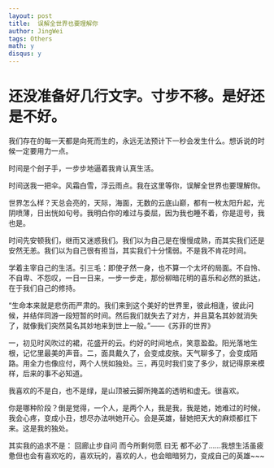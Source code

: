 ```yaml
---
layout: post
title:  误解全世界也要理解你
author: JingWei
tags: Others
math: y
disqus: y
---
```



还没准备好几行文字。寸步不移。是好还是不好。
=====================================

我们存在的每一天都是向死而生的，永远无法预计下一秒会发生什么。想诉说的时候一定要用力一点。

时间是个刽子手，一步步地逼着我肯认真生活。

时间送我一把伞。风霜白雪，浮云雨点。我在这里等你，误解全世界也要理解你。

世界怎么样？天总会亮的，天际，海面，无数的云底山巅，都有一枚太阳升起，光阴喷薄，日出恍如句号。我明白你的难过与委屈，因为我也睡不着，你是逗号，我也是。

时间先安顿我们，继而又迷惑我们。我们以为自己是在慢慢成熟，而其实我们还是安然无恙。我们以为自己很有担当，其实我们十分懦弱。不是我不肯花时间。 

学着主宰自己的生活。引三毛：即使孑然一身，也不算一个太坏的局面。不自怜、不自卑、不怨叹，一日一日来，一步一步走，那份柳暗花明的喜乐和必然的抵达，在于我们自己的修持。

“生命本来就是悲伤而严肃的。我们来到这个美好的世界里，彼此相逢，彼此问候，并结伴同游一段短暂的时间。然后我们就失去了对方，并且莫名其妙就消失了，就像我们突然莫名其妙地来到世上一般。”——《苏菲的世界》

一，初见时风吹过的裙，花盛开的云。约好的时间地点，笑意盈盈。阳光落地生根，记忆里最美的声音。二，面具戴久了，会变成皮肤。天气聊多了，会变成陌路。用全力也像应付，两个人恍如独处。三，再见时我们变了多少，就记得原来模样，后来的事不必知道。

我喜欢的不是白，也不是绿，是山顶被云脚所掩盖的透明和虚无。很喜欢。

你是哪种阶段？倒是觉得，一个人，是两个人，我是我，我是她，她难过的时候，我会心疼，变成小丑，想尽办法哄她开心。会是英雄，替她把天大的麻烦都扛下来。这是我的独处。

其实我的追求不是： 回廊止步自问 而今所剩何愿 曰无 都不必了……我想生活虽疲惫但也会有喜欢吃的，喜欢玩的，喜欢的人，也会暗暗努力，变成自己的英雄~~~